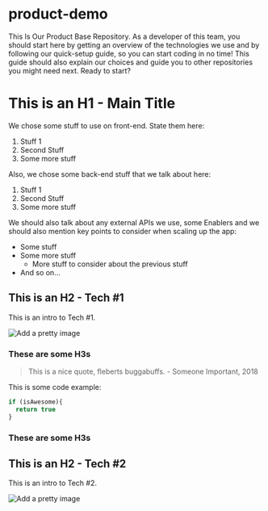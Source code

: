 # product-demo
This Is Our Product Base Repository. As a developer of this team, you should start here by getting an overview of the technologies we use and by following our quick-setup guide, so you can start coding in no time! This guide should also explain our choices and guide you to other repositories you might need next. Ready to start?

# This is an H1 - Main Title #

We chose some stuff to use on front-end. State them here:
1. Stuff 1
2. Second Stuff
3. Some more stuff

Also, we chose some back-end stuff that we talk about here:
1. Stuff 1
2. Second Stuff
3. Some more stuff

We should also talk about any external APIs we use, some Enablers and we should also mention key points to consider when scaling up the app:

- Some stuff
- Some more stuff
  - More stuff to consider about the previous stuff
 - And so on...

## This is an H2 - Tech #1 ##

This is an intro to Tech #1. 

![Add a pretty image](path/to/prettyimage.png)

### These are some H3s ###
> This is a nice quote, fleberts buggabuffs. - Someone Important, 2018

This is some code example:

```javascript
if (isAwesome){
  return true
}
```

### These are some H3s ###

## This is an H2 - Tech #2 ##

This is an intro to Tech #2. 

![Add a pretty image](path/to/prettyimage.png)
